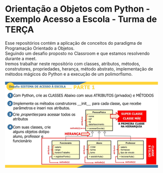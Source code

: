 # Orientação a Objetos com Python - Exemplo Acesso a Escola - Turma de TERÇA
Esse repositórios contém a aplicação de conceitos do paradigma de Programação Orientado a Objetos.<br />
Seguindo um desafio proposto no Classroom e que estamos resolvendo durante a meet.<br />
Iremos trabalhar neste repositório com classes, atributos, métodos, construtores, propriedades, herança, método abstrato, implementação de métodos mágicos do Python e a execução de um polimorfismo. <br /><br />
<img src="https://github.com/silviosnjr/PythonOO-ExemploESCOLA-TERCA/blob/master/desafio/desafio_1_python_orientacao_objetos_ORIENTACAO_OBJETOS.jpg?raw=true">